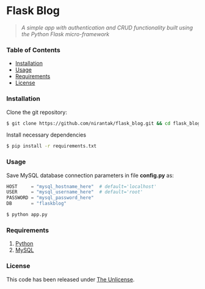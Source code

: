 # Flask Blog
> *A simple app with authentication and CRUD functionality built using the Python Flask micro-framework*

### Table of Contents
* [Installation](#installation)
* [Usage](#usage)
* [Requirements](#requirements)
* [License](#license)

### Installation
Clone the git repository:
```bash
$ git clone https://github.com/nirantak/flask_blog.git && cd flask_blog
```

Install necessary dependencies
```bash
$ pip install -r requirements.txt
```

### Usage
Save MySQL database connection parameters in file **config.py** as:
```python
HOST     = "mysql_hostname_here"  # default='localhost'
USER     = "mysql_username_here"  # default='root'
PASSWORD = "mysql_password_here"
DB       = "flaskblog"
```

```bash
$ python app.py
```

### Requirements
1. [Python](https://python.org)
2. [MySQL](https://www.apachefriends.org/download.html)

### License
This code has been released under [The Unlicense](LICENSE).
